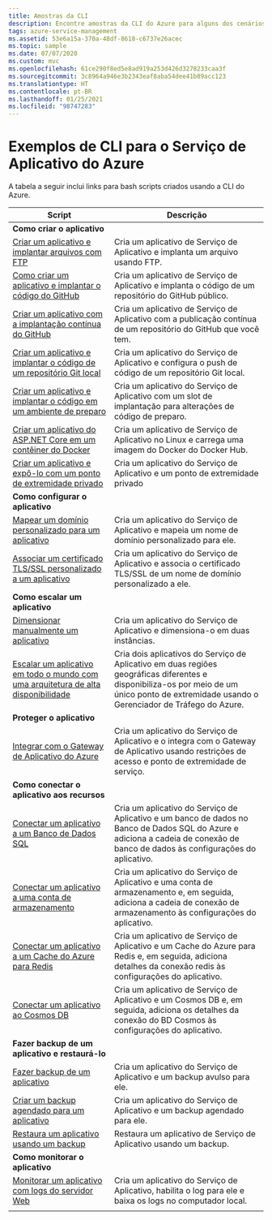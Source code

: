 ```yaml
---
title: Amostras da CLI
description: Encontre amostras da CLI do Azure para alguns dos cenários comuns do Serviço de Aplicativo. Saiba como automatizar suas tarefas de implantação ou gerenciamento do Serviço de Aplicativo.
tags: azure-service-management
ms.assetid: 53e6a15a-370a-48df-8618-c6737e26acec
ms.topic: sample
ms.date: 07/07/2020
ms.custom: mvc
ms.openlocfilehash: 61ce290f8ed5e8ad919a253d426d3278233caa3f
ms.sourcegitcommit: 3c8964a946e3b2343eaf8aba54dee41b89acc123
ms.translationtype: HT
ms.contentlocale: pt-BR
ms.lasthandoff: 01/25/2021
ms.locfileid: "98747283"
---
```

# <a name="cli-samples-for-azure-app-service"></a>Exemplos de CLI para o Serviço de Aplicativo do Azure

A tabela a seguir inclui links para bash scripts criados usando a CLI do Azure.

| Script | Descrição |
|-|-|
|**Como criar o aplicativo**||
| [Criar um aplicativo e implantar arquivos com FTP](./scripts/cli-deploy-ftp.md?toc=%2fcli%2fazure%2ftoc.json)| Cria um aplicativo de Serviço de Aplicativo e implanta um arquivo usando FTP. |
| [Como criar um aplicativo e implantar o código do GitHub](./scripts/cli-deploy-github.md?toc=%2fcli%2fazure%2ftoc.json)| Cria um aplicativo de Serviço de Aplicativo e implanta o código de um repositório do GitHub público. |
| [Criar um aplicativo com a implantação contínua do GitHub](./scripts/cli-continuous-deployment-github.md?toc=%2fcli%2fazure%2ftoc.json)| Cria um aplicativo de Serviço de Aplicativo com a publicação contínua de um repositório do GitHub que você tem. |
| [Criar um aplicativo e implantar o código de um repositório Git local](./scripts/cli-deploy-local-git.md?toc=%2fcli%2fazure%2ftoc.json) | Cria um aplicativo do Serviço de Aplicativo e configura o push de código de um repositório Git local. |
| [Criar um aplicativo e implantar o código em um ambiente de preparo](./scripts/cli-deploy-staging-environment.md?toc=%2fcli%2fazure%2ftoc.json) | Cria um aplicativo do Serviço de Aplicativo com um slot de implantação para alterações de código de preparo. |
| [Criar um aplicativo do ASP.NET Core em um contêiner do Docker](./scripts/cli-linux-docker-aspnetcore.md?toc=%2fcli%2fazure%2ftoc.json) | Cria um aplicativo de Serviço de Aplicativo no Linux e carrega uma imagem do Docker do Docker Hub. |
| [Criar um aplicativo e expô-lo com um ponto de extremidade privado](./scripts/cli-deploy-privateendpoint.md?toc=%2fcli%2fazure%2ftoc.json) | Cria um aplicativo do Serviço de Aplicativo e um ponto de extremidade privado |
|**Como configurar o aplicativo**||
| [Mapear um domínio personalizado para um aplicativo](./scripts/cli-configure-custom-domain.md?toc=%2fcli%2fazure%2ftoc.json)| Cria um aplicativo do Serviço de Aplicativo e mapeia um nome de domínio personalizado para ele. |
| [Associar um certificado TLS/SSL personalizado a um aplicativo](./scripts/cli-configure-ssl-certificate.md?toc=%2fcli%2fazure%2ftoc.json)| Cria um aplicativo do Serviço de Aplicativo e associa o certificado TLS/SSL de um nome de domínio personalizado a ele. |
|**Como escalar um aplicativo**||
| [Dimensionar manualmente um aplicativo](./scripts/cli-scale-manual.md?toc=%2fcli%2fazure%2ftoc.json) | Cria um aplicativo do Serviço de Aplicativo e dimensiona-o em duas instâncias. |
| [Escalar um aplicativo em todo o mundo com uma arquitetura de alta disponibilidade](./scripts/cli-scale-high-availability.md?toc=%2fcli%2fazure%2ftoc.json) | Cria dois aplicativos do Serviço de Aplicativo em duas regiões geográficas diferentes e disponibiliza-os por meio de um único ponto de extremidade usando o Gerenciador de Tráfego do Azure. |
|**Proteger o aplicativo**||
| [Integrar com o Gateway de Aplicativo do Azure](./scripts/cli-integrate-app-service-with-application-gateway.md?toc=%2fcli%2fazure%2ftoc.json) | Cria um aplicativo do Serviço de Aplicativo e o integra com o Gateway de Aplicativo usando restrições de acesso e ponto de extremidade de serviço. |
|**Como conectar o aplicativo aos recursos**||
| [Conectar um aplicativo a um Banco de Dados SQL](./scripts/cli-connect-to-sql.md?toc=%2fcli%2fazure%2ftoc.json)| Cria um aplicativo do Serviço de Aplicativo e um banco de dados no Banco de Dados SQL do Azure e adiciona a cadeia de conexão de banco de dados às configurações do aplicativo. |
| [Conectar um aplicativo a uma conta de armazenamento](./scripts/cli-connect-to-storage.md?toc=%2fcli%2fazure%2ftoc.json)| Cria um aplicativo do Serviço de Aplicativo e uma conta de armazenamento e, em seguida, adiciona a cadeia de conexão de armazenamento às configurações do aplicativo. |
| [Conectar um aplicativo a um Cache do Azure para Redis](./scripts/cli-connect-to-redis.md?toc=%2fcli%2fazure%2ftoc.json) | Cria um aplicativo de Serviço de Aplicativo e um Cache do Azure para Redis e, em seguida, adiciona detalhes da conexão redis às configurações do aplicativo. |
| [Conectar um aplicativo ao Cosmos DB](./scripts/cli-connect-to-documentdb.md?toc=%2fcli%2fazure%2ftoc.json) | Cria um aplicativo de Serviço de Aplicativo e um Cosmos DB e, em seguida, adiciona os detalhes da conexão do BD Cosmos às configurações do aplicativo. |
|**Fazer backup de um aplicativo e restaurá-lo**||
| [Fazer backup de um aplicativo](./scripts/cli-backup-onetime.md?toc=%2fcli%2fazure%2ftoc.json) | Cria um aplicativo do Serviço de Aplicativo e um backup avulso para ele. |
| [Criar um backup agendado para um aplicativo](./scripts/cli-backup-scheduled.md?toc=%2fcli%2fazure%2ftoc.json) | Cria um aplicativo do Serviço de Aplicativo e um backup agendado para ele. |
| [Restaura um aplicativo usando um backup](./scripts/cli-backup-restore.md?toc=%2fcli%2fazure%2ftoc.json) | Restaura um aplicativo de Serviço de Aplicativo usando um backup. |
|**Como monitorar o aplicativo**||
| [Monitorar um aplicativo com logs do servidor Web](./scripts/cli-monitor.md?toc=%2fcli%2fazure%2ftoc.json) | Cria um aplicativo do Serviço de Aplicativo, habilita o log para ele e baixa os logs no computador local. |
| | |
